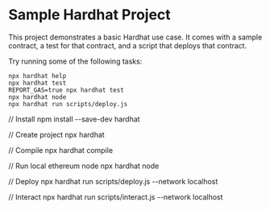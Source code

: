 # Sample Hardhat Project

This project demonstrates a basic Hardhat use case. It comes with a sample contract, a test for that contract, and a script that deploys that contract.

Try running some of the following tasks:

```shell
npx hardhat help
npx hardhat test
REPORT_GAS=true npx hardhat test
npx hardhat node
npx hardhat run scripts/deploy.js
```

// Install
npm install --save-dev hardhat

// Create project
npx hardhat

// Compile
npx hardhat compile

// Run local ethereum node
npx hardhat node

// Deploy
npx hardhat run scripts/deploy.js --network localhost

// Interact
npx hardhat run scripts/interact.js --network localhost
